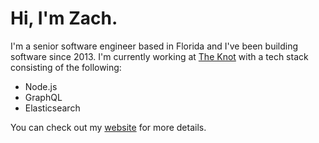 # Hi, I'm Zach.

I'm a senior software engineer based in Florida and I've been building software since 2013. I'm currently working at [The Knot](https://www.theknot.com) with a tech stack consisting of the following:

- Node.js
- GraphQL
- Elasticsearch

You can check out my [website](https://zacharygodfrey.dev) for more details.
